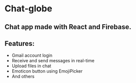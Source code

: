 # Chat-globe

## Chat app made with React and Firebase.

## Features:
- Gmail account login
- Receive and send messages in real-time 
- Upload files in chat
- Emoticon button using EmojiPicker 
- And others

